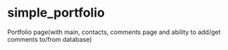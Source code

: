 # simple_portfolio
Portfolio page(with main, contacts, comments page and ability to add/get comments to/from database)
